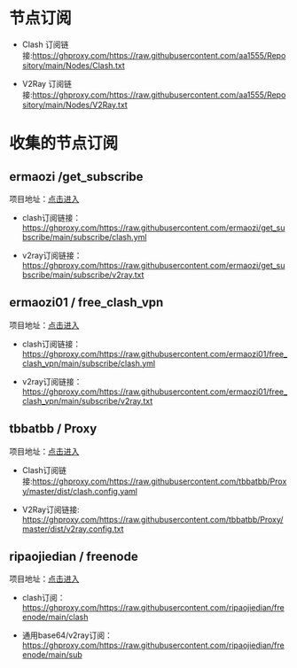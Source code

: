 # 节点订阅

- Clash 订阅链接:https://ghproxy.com/https://raw.githubusercontent.com/aa1555/Repository/main/Nodes/Clash.txt

- V2Ray 订阅链接:https://ghproxy.com/https://raw.githubusercontent.com/aa1555/Repository/main/Nodes/V2Ray.txt

# 收集的节点订阅

## ermaozi /get_subscribe

项目地址：[点击进入](https://github.com/ermaozi/get_subscribe) 

- clash订阅链接：https://ghproxy.com/https://raw.githubusercontent.com/ermaozi/get_subscribe/main/subscribe/clash.yml

- v2ray订阅链接：https://ghproxy.com/https://raw.githubusercontent.com/ermaozi/get_subscribe/main/subscribe/v2ray.txt

## ermaozi01 / free_clash_vpn

项目地址：[点击进入](https://github.com/ermaozi01/free_clash_vpn) 

- clash订阅链接：https://ghproxy.com/https://raw.githubusercontent.com/ermaozi01/free_clash_vpn/main/subscribe/clash.yml

- v2ray订阅链接：https://ghproxy.com/https://raw.githubusercontent.com/ermaozi01/free_clash_vpn/main/subscribe/v2ray.txt

## tbbatbb / Proxy

项目地址：[点击进入](https://github.com/tbbatbb/Proxy) 

- Clash订阅链接:https://ghproxy.com/https://raw.githubusercontent.com/tbbatbb/Proxy/master/dist/clash.config.yaml
  
- V2Ray订阅链接: https://ghproxy.com/https://raw.githubusercontent.com/tbbatbb/Proxy/master/dist/v2ray.config.txt

## ripaojiedian / freenode

项目地址：[点击进入](https://github.com/ripaojiedian/freenode)

- clash订阅：https://ghproxy.com/https://raw.githubusercontent.com/ripaojiedian/freenode/main/clash

- 通用base64/v2ray订阅：https://ghproxy.com/https://raw.githubusercontent.com/ripaojiedian/freenode/main/sub






















